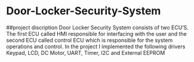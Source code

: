 # Door-Locker-Security-System
##project discription
Door Locker Security System consists of two ECU’S. The first
ECU called HMI responsible for interfacing with the user and
the second ECU called control ECU which is responsible for the
system operations and control. In the project I implemented
the following drivers Keypad, LCD, DC Motor, UART, Timer, I2C
and External EEPROM
